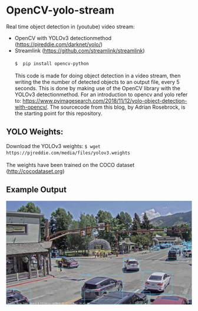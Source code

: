 # OpenCV-yolo-stream
Real time object detection in (youtube) video stream:
* OpenCV with YOLOv3 detectionmethod (https://pjreddie.com/darknet/yolo/) 
* Streamlink (https://github.com/streamlink/streamlink)
<br><br>
`$  pip install opencv-python`
<br><br>
This code is made for doing object detection in a video stream, then writing the the number of detected objects to an output file, every 5  seconds. This is done by making use of the OpenCV library with the YOLOv3 detectionmethod. For an introduction to opencv and yolo refer to: https://www.pyimagesearch.com/2018/11/12/yolo-object-detection-with-opencv/. The sourcecode from this blog, by Adrian Rosebrock, is the starting point for this repository.

## YOLO Weights:
Download the YOLOv3 weights:
 `$ wget https://pjreddie.com/media/files/yolov3.weights` <br><br>
The weights have been trained on the COCO dataset (http://cocodataset.org)

## Example Output
![](output1.jpg)

